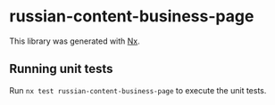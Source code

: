 # russian-content-business-page

This library was generated with [Nx](https://nx.dev).

## Running unit tests

Run `nx test russian-content-business-page` to execute the unit tests.

